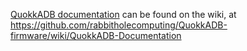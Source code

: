 [QuokkADB documentation](https://github.com/rabbitholecomputing/QuokkADB-firmware/wiki/QuokkADB-Documentation) can be found on the wiki, at https://github.com/rabbitholecomputing/QuokkADB-firmware/wiki/QuokkADB-Documentation
